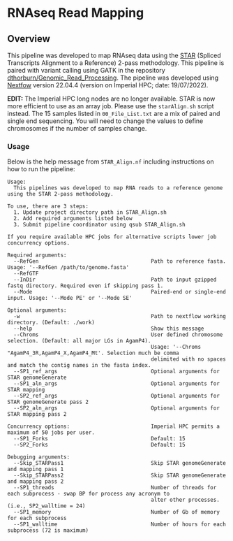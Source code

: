 # RNAseq Read Mapping
## Overview
This pipeline was developed to map RNAseq data using the [STAR](https://www.ncbi.nlm.nih.gov/pmc/articles/PMC3530905/) (Spliced Transcripts Alignment to a Reference) 2-pass methodology. This pipeline is paired with variant calling using GATK in the repository [dthorburn/Genomic_Read_Processing](https://github.com/dthorburn/Genomic_Read_Processing). The pipeline was developed using [Nextfow](https://www.nextflow.io/) version 22.04.4 (version on Imperial HPC; date: 19/07/2022). 

**EDIT:** The Imperial HPC long nodes are no longer available. STAR is now more efficient to use as an array job. Please use the `starAlign.sh` script instead. The 15 samples listed in `00_File_List.txt` are a mix of paired and single end sequencing. You will need to change the values to define chromosomes if the number of samples change. 

### Usage
Below is the help message from `STAR_Align.nf` including instructions on how to run the pipeline:
```
Usage:
  This pipelines was developed to map RNA reads to a reference genome using the STAR 2-pass methodology.

To use, there are 3 steps:
  1. Update project directory path in STAR_Align.sh
  2. Add required arguments listed below
  3. Submit pipeline coordinator using qsub STAR_Align.sh

If you require available HPC jobs for alternative scripts lower job concurrency options.

Required arguments:
  --RefGen                                    Path to reference fasta. Usage: '--RefGen /path/to/genome.fasta'
  --RefGTF                                      
  --InDir                                     Path to input gzipped fastq directory. Required even if skipping pass 1.
  --Mode                                      Paired-end or single-end input. Usage: '--Mode PE' or '--Mode SE'

Optional arguments:
  -w                                          Path to nextflow working directory. (Default: ./work)
  --help                                      Show this message
  --Chroms                                    User defined chromosome selection. (Default: all major LGs in AgamP4).
                                              Usage: '--Chroms "AgamP4_3R,AgamP4_X,AgamP4_Mt'. Selection much be comma
                                              delimited with no spaces and match the contig names in the fasta index.
  --SP1_ref_args                              Optional arguments for STAR genomeGenerate
  --SP1_aln_args                              Optional arguments for STAR mapping
  --SP2_ref_args                              Optional arguments for STAR genomeGenerate pass 2
  --SP2_aln_args                              Optional arguments for STAR mapping pass 2

Concurrency options:                          Imperial HPC permits a maximum of 50 jobs per user. 
  --SP1_Forks                                 Default: 15
  --SP2_Forks                                 Default: 15

Debugging arguments:
  --Skip_STARPass1                            Skip STAR genomeGenerate and mapping pass 1
  --Skip_STARPass2                            Skip STAR genomeGenerate and mapping pass 2
  --SP1_threads                               Number of threads for each subprocess - swap BP for process any acronym to
                                              alter other processes. (i.e., SP2_walltime = 24)
  --SP1_memory                                Number of Gb of memory for each subprocess
  --SP1_walltime                              Number of hours for each subprocess (72 is maximum)                            
```

